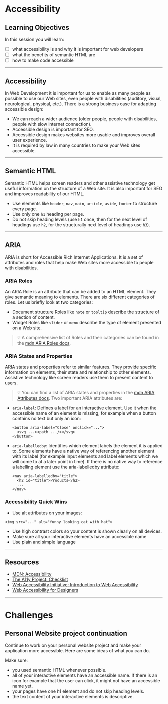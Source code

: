 # Accessibility

## Learning Objectives

In this session you will learn:

- [ ] what accessibility is and why it is important for web developers
- [ ] what the benefits of semantic HTML are
- [ ] how to make code accessible

---

## Accessibility

In Web Development it is important for us to enable as many people as possible to use our Web sites,
even people with disabilities (auditory, visual, neurological, physical, etc.). There is a strong
business case for adapting accessible design:

- We can reach a wider audience (older people, people with disabilities, people with slow internet
  connection).
- Accessible design is important for SEO.
- Accessible design makes websites more usable and improves overall user experience.
- It is required by law in many countries to make your Web sites accessible.

---

## Semantic HTML

Semantic HTML helps screen readers and other assistive technology get useful information on the
structure of a Web site. It is also important for SEO and improves readability of our HTML.

- Use elements like `header`, `nav`, `main`, `article`, `aside`, `footer` to structure every page.
- Use only one `h1` heading per page.
- Do not skip heading levels (use `h1` once, then for the next level of headings use `h2`, for the
  structurally next level of headings use `h3`).

---

## ARIA

ARIA is short for Accessible Rich Internet Applications. It is a set of attributes and roles that
help make Web sites more accessible to people with disabilities.

### ARIA Roles

An ARIA Role is an attribute that can be added to an HTML element. They give semantic meaning to
elements. There are six different categories of roles. Let us briefly look at two categories:

- Document structure Roles like `note` or `tooltip` describe the structure of a section of content.
- Widget Roles like `slider` or `menu` describe the type of element presented on a Web site.

> 💡 A comprehensive list of Roles and their categories can be found in the
> [mdn ARIA Roles docs](https://developer.mozilla.org/en-US/docs/Web/Accessibility/ARIA/Roles).

### ARIA States and Properties

ARIA states and properties refer to similar features. They provide specific information on elements,
their state and relationship to other elements. Assistive technology like screen readers use them to
present content to users.

> 💡 You can find a list of ARIA states and properties in the
> [mdn ARIA Attributes docs](https://developer.mozilla.org/en-US/docs/Web/Accessibility/ARIA/Attributes).
> Two important ARIA attributes are:

- `aria-label`: Defines a label for an interactive element. Use it when the accessible name of an
  element is missing, for example when a button contains no text but only an icon:

  ```
  <button aria-label="Close" onclick="...">
    <svg ...><path .../></svg>
  </button>
  ```

- `aria-labelledby`: Identifies which element labels the element it is applied to. Some elements
  have a native way of referencing another element with its label (for example input elements and
  label elements which we will come to at a later point in time). If there is no native way to
  reference a labelling element use the aria-labelledby attribute:

  ```
  <nav aria-labelledby="title">
    <h2 id="title">Products</h2>
    ...
  </nav>
  ```

### Accessibility Quick Wins

- Use alt attributes on your images:

```
<img src="..." alt="funny looking cat with hat">
```

- Use high contrast colors so your content is shown clearly on all devices.
- Make sure all your interactive elements have an accessible name
- Use plain and simple language

---

## Resources

- [MDN: Accessibility](https://developer.mozilla.org/en-US/docs/Web/Accessibility)
- [The A11y Project: Checklist ](https://www.a11yproject.com/checklist/)
- [Web Accessibility Initiative: Introduction to Web Accessibility](https://www.w3.org/WAI/fundamentals/accessibility-intro/)
- [Web Accessibility for Designers](https://webaim.org/resources/designers/)

---

# Challenges

## Personal Website project continuation

Continue to work on your personal website project and make your application more accessible. Here are some
ideas of what you can do.

Make sure:

- you used semantic HTML whenever possible.
- all of your interactive elements have an accessible name. If there is an icon for example that the
  user can click, it might not have an accessible name yet.
- your pages have one h1 element and do not skip heading levels.
- the text content of your interactive elements is descriptive.
